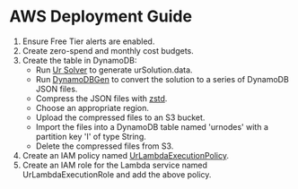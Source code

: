 # AWS Deployment Guide
1. Ensure Free Tier alerts are enabled.
2. Create zero-spend and monthly cost budgets.
3. Create the table in DynamoDB:
   - Run [Ur Solver](../Solver) to generate urSolution.data.
   - Run [DynamoDBGen](../DynamoDBGen) to convert the solution to a series of DynamoDB JSON files.
   - Compress the JSON files with [zstd](https://github.com/facebook/zstd).
   - Choose an appropriate region.
   - Upload the compressed files to an S3 bucket.
   - Import the files into a DynamoDB table named 'urnodes' with a partition key 'I' of type String.
   - Delete the compressed files from S3.
4. Create an IAM policy named [UrLambdaExecutionPolicy](UrLambdaExecutionPolicy.json).
5. Create an IAM role for the Lambda service named UrLambdaExecutionRole and add the above policy.
